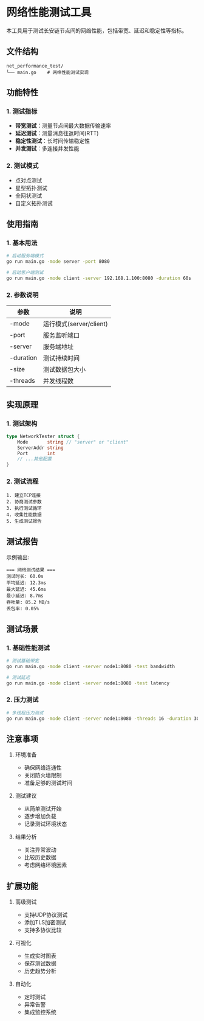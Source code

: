# 网络性能测试工具

本工具用于测试长安链节点间的网络性能，包括带宽、延迟和稳定性等指标。

## 文件结构

```
net_performance_test/
└── main.go    # 网络性能测试实现
```

## 功能特性

### 1. 测试指标
- **带宽测试**：测量节点间最大数据传输速率
- **延迟测试**：测量消息往返时间(RTT)
- **稳定性测试**：长时间传输稳定性
- **并发测试**：多连接并发性能

### 2. 测试模式
- 点对点测试
- 星型拓扑测试
- 全网状测试
- 自定义拓扑测试

## 使用指南

### 1. 基本用法

```bash
# 启动服务端模式
go run main.go -mode server -port 8080

# 启动客户端测试
go run main.go -mode client -server 192.168.1.100:8080 -duration 60s
```

### 2. 参数说明

| 参数 | 说明 |
|------|------|
| -mode | 运行模式(server/client) |
| -port | 服务监听端口 |
| -server | 服务端地址 |
| -duration | 测试持续时间 |
| -size | 测试数据包大小 |
| -threads | 并发线程数 |

## 实现原理

### 1. 测试架构

```go
type NetworkTester struct {
    Mode       string // "server" or "client"
    ServerAddr string
    Port       int
    // ...其他配置
}
```

### 2. 测试流程

```
1. 建立TCP连接
2. 协商测试参数
3. 执行测试循环
4. 收集性能数据
5. 生成测试报告
```

## 测试报告

示例输出:
```
=== 网络测试结果 ===
测试时长: 60.0s
平均延迟: 12.3ms
最大延迟: 45.6ms
最小延迟: 8.7ms
吞吐量: 85.2 MB/s
丢包率: 0.05%
```

## 测试场景

### 1. 基础性能测试
```bash
# 测试基础带宽
go run main.go -mode client -server node1:8080 -test bandwidth

# 测试延迟
go run main.go -mode client -server node1:8080 -test latency
```

### 2. 压力测试
```bash
# 多线程压力测试
go run main.go -mode client -server node1:8080 -threads 16 -duration 300s
```

## 注意事项

1. 环境准备
   - 确保网络连通性
   - 关闭防火墙限制
   - 准备足够的测试时间

2. 测试建议
   - 从简单测试开始
   - 逐步增加负载
   - 记录测试环境状态

3. 结果分析
   - 关注异常波动
   - 比较历史数据
   - 考虑网络环境因素

## 扩展功能

1. 高级测试
   - 支持UDP协议测试
   - 添加TLS加密测试
   - 支持多协议比较

2. 可视化
   - 生成实时图表
   - 保存测试数据
   - 历史趋势分析

3. 自动化
   - 定时测试
   - 异常告警
   - 集成监控系统
